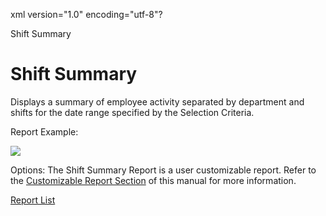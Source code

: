 xml version="1.0" encoding="utf-8"?





Shift Summary




# Shift Summary

Displays a summary of employee activity separated by department and shifts for the date range specified by the Selection Criteria.

Report Example:

![](images_2/Shift_Summary.gif)

Options: The Shift Summary Report is a user customizable report. Refer to the [Customizable Report Section](/InfiniTime/help%20file/User_Customizable_Reports.md) of this manual for more information.

[Report List](/InfiniTime/help%20file/Reports/Report_List.md)